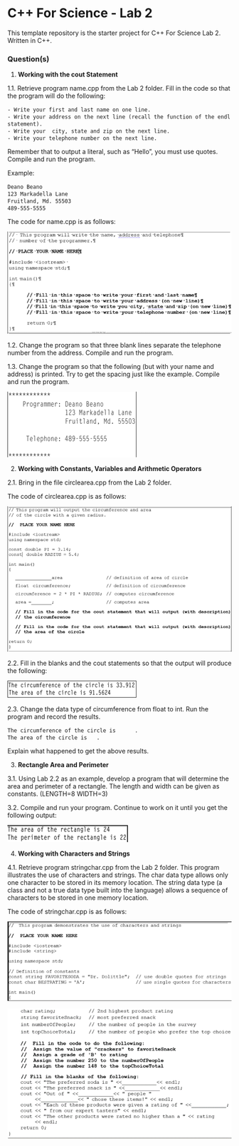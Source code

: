 # C++ For Science - Lab 2

This template repository is the starter project for C++ For Science Lab 2. Written in C++.

### Question(s)

1. **Working with the cout Statement**

1.1. Retrieve program name.cpp from the Lab 2 folder. Fill in the code so that the program will do the following:

``` 
- Write your first and last name on one line.
- Write your address on the next line (recall the function of the endl statement). 
- Write your  city, state and zip on the next line.
- Write your telephone number on the next line.
```

Remember that to output a literal, such as “Hello”, you must use quotes. Compile and run the program.  

Example:  

```
Deano Beano
123 Markadella Lane
Fruitland, Md. 55503
489-555-5555
```

The code for name.cpp is as follows:  

![](Q1_1.png)  


1.2. Change the program so that three blank lines separate the telephone number from the address. Compile and run the program.  

1.3. Change the program so that the following (but with your name and address) is printed. Try to get the spacing just like the example. Compile and run the program.  

![](Q1_2.png)  


2. **Working with Constants, Variables and Arithmetic Operators**

2.1. Bring in the file circlearea.cpp from the Lab 2 folder.

The code of circlearea.cpp is as follows:

![](Q2_1.png)  

2.2. Fill in the blanks and the cout statements so that the output will produce the following:

![](Q2_2.png)  

2.3. Change the data type of circumference from float to int. Run the program and record the results.  

```
The circumference of the circle is		.
The area of the circle is	.
```
Explain what happened to get the above results.  

3. **Rectangle Area and Perimeter**

3.1. Using Lab 2.2 as an example, develop a program that will determine the area and perimeter of a rectangle. The length and width can be given as constants. (LENGTH=8 WIDTH=3)  

3.2. Compile and run your program. Continue to work on it until you get the following output:

![](Q3.png)  

4. **Working with Characters and Strings**

4.1. Retrieve program stringchar.cpp from the Lab 2 folder. This program illustrates the use of characters and strings. The char data type allows only one character to be stored in its memory location. The string data type (a class and not a true data type built into the language) allows a sequence of characters to be stored in one memory location.  

The code of stringchar.cpp is as follows:  

![](Q4_1.png)  

![](Q4_2.png)  